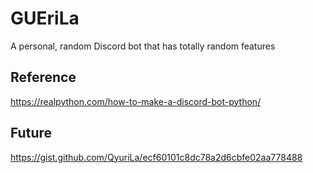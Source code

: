 # GUEriLa
A personal, random Discord bot that has totally random features

## Reference
https://realpython.com/how-to-make-a-discord-bot-python/

## Future
https://gist.github.com/QyuriLa/ecf60101c8dc78a2d6cbfe02aa778488
